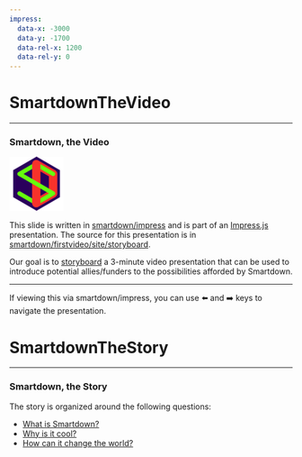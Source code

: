 ```yaml
---
impress:
  data-x: -3000
  data-y: -1700
  data-rel-x: 1200
  data-rel-y: 0
---
```


# SmartdownTheVideo
---

### Smartdown, the Video

![](../images/favicon-96x96.png)

This slide is written in [smartdown/impress](https://smartdown.io) and is part of an [Impress.js](https://github.com/impress/impress.js) presentation. The source for this presentation is in [smartdown/firstvideo/site/storyboard](https://github.com/smartdown/firstvideo/tree/master/site/storyboard).

Our goal is to [storyboard](https://en.wikipedia.org/wiki/Storyboard) a 3-minute video presentation that can be used to introduce potential allies/funders to the possibilities afforded by Smartdown.

---

If viewing this via smartdown/impress, you can use :arrow_left: and :arrow_right: keys to navigate the presentation.

# SmartdownTheStory
---

### Smartdown, the Story

The story is organized around the following questions:

- [What is Smartdown?](:@WhatIsSmartdown:WhatIsSmartdown)
- [Why is it cool?](:@WhyIsItCool:WhyIsItCool)
- [How can it change the world?](:@HowCanItChangeTheWorld:HowCanItChangeTheWorld)

